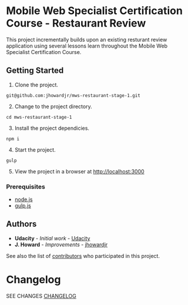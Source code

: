 # Mobile Web Specialist Certification Course - Restaurant Review 

This project incrementally builds upon an existing resturant review application using several lessons learn throughout the Mobile Web Specialist Certification Course.

## Getting Started

1. Clone the project.

``` git@github.com:jhowardjr/mws-restaurant-stage-1.git ```

2. Change to the project directory.

``` cd mws-restaurant-stage-1 ```

3. Install the project dependicies.

``` npm i ```

4. Start the project.

``` gulp ```

5. View the project in a browser at [http://localhost:3000](http://localhost:3000)

### Prerequisites

* [node.js](https://nodejs.org/en/)
* [gulp.js](https://gulpjs.com/)


## Authors

* **Udacity** - *Initial work* - [Udacity](https://github.com/udacity)
* **J. Howard** - *Improvements* - [jhowardjr](https://github.com/jhowardjr)

See also the list of [contributors](https://github.com/your/project/contributors) who participated in this project.

# Changelog

SEE CHANGES [CHANGELOG](CHANGELOG.md) 

